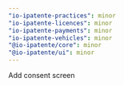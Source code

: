 ```yaml
---
"io-ipatente-practices": minor
"io-ipatente-licences": minor
"io-ipatente-payments": minor
"io-ipatente-vehicles": minor
"@io-ipatente/core": minor
"@io-ipatente/ui": minor
---
```


Add consent screen
